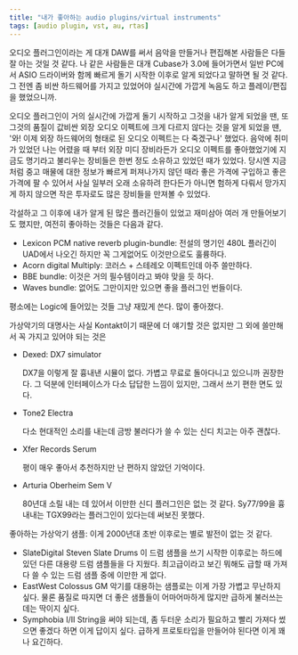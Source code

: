 ```yaml
---
title: "내가 좋아하는 audio plugins/virtual instruments"
tags: [audio plugin, vst, au, rtas]
---
```


오디오 플러그인이라는 게 대개 DAW를 써서 음악을 만들거나 편집해본 사람들은 다들 잘 아는 것일 것 같다. 나 같은 사람들은 대개 Cubase가 3.0에 들어가면서 일반 PC에서 ASIO 드라이버와 함께 빠르게 돌기 시작한 이후로 알게 되었다고 말하면 될 것 같다. 그 전엔 좀 비싼 하드웨어를 가지고 있었어야 실시간에 가깝게 녹음도 하고 플레이/편집을 했었으니까. 

오디오 플러그인이 거의 실시간에 가깝게 돌기 시작하고 그것을 내가 알게 되었을 땐, 또 그것의 품질이 값비싼 외장 오디오 이펙트에 크게 다르지 않다는 것을 알게 되었을 땐, '와! 이제 외장 하드웨어의 형태로 된 오디오 이펙트는 다 죽겠구나' 했었다. 음악에 취미가 있었던 나는 어렸을 때 부터 외장 미디 장비라든가 오디오 이펙트를 좋아했었기에 지금도 명기라고 불리우는 장비들은 한번 정도 소유하고 있었던 때가 있었다. 당시엔 지금처럼 중고 매물에 대한 정보가 빠르게 퍼져나가지 않던 때라 좋은 가격에 구입하고 좋은 가격에 팔 수 있어서 사실 일부러 오래 소유하려 한다든가 아니면 험하게 다뤄서 망가지게 하지 않으면 작은 투자로도 많은 장비들을 만져볼 수 있었다.

각설하고 그 이후에 내가 알게 된 많은 플러긴들이 있었고 재미삼아 여러 개 만들어보기도 했지만, 여전히 좋아하는 것들은 다음과 같다.

- Lexicon PCM native reverb plugin-bundle: 
   전설의 명기인 480L 플러긴이 UAD에서 나오긴 하지만 꼭 그게없어도 이것만으로도 훌륭하다.
- Acorn digital Multiply:
   코러스 + 스테레오 이펙트인데 아주 쓸만하다.
- BBE bundle:
   이것은 거의 필수템이라고 봐야 맞을 듯 하다.
- Waves bundle:
   없어도 그만이지만 있으면 좋을 플러그인 번들이다.

평소에는 Logic에 들어있는 것들 그냥 재밌게 쓴다. 많이 좋아졌다. 

가상악기의 대명사는 사실 Kontakt이기 때문에 더 얘기할 것은 없지만 그 외에 쓸만해서 꼭 가지고 있어야 되는 것은

- Dexed: DX7 simulator

   DX7을 이렇게 잘 흉내낸 시뮬이 없다. 가볍고 무료로 돌아다니고 있으니까 권장한다. 그 덕분에 인터페이스가 다소 답답한 느낌이 있지만, 그래서 쓰기 편한 면도 있다.

- Tone2 Electra

   다소 현대적인 소리를 내는데 금방 불러다가 쓸 수 있는 신디 치고는 아주 괜찮다.

- Xfer Records Serum

   평이 매우 좋아서 추천하지만 난 편하지 않았던 기억이다.

- Arturia Oberheim Sem V

   80년대 소릴 내는 데 있어서 이만한 신디 플러그인은 없는 것 같다. Sy77/99을 흉내내는 TGX99라는 플러그인이 있다는데 써보진 못했다.

좋아하는 가상악기 샘플: 이게 2000년대 초반 이후로는 별로 발전이 없는 것 같다. 

- SlateDigital Steven Slate Drums
  이 드럼 샘플을 쓰기 시작한 이후로는 하드에 있던 다른 대용량 드럼 샘플들을 다 지웠다. 최고급이라고 보긴 뭐해도 급할 때 가져다 쓸 수 있는 드럼 샘플 중에 이만한 게 없다. 
- EastWest Colossus
  GM 악기를 대용하는 샘플로는 이게 가장 가볍고 무난하지 싶다. 물론 품질로 따지면 더 좋은 샘플들이 어마어마하게 많지만 급하게 불러쓰는 데는 딱이지 싶다. 
- Symphobia I/II
   String을 써야 되는데, 좀 두터운 소리가 필요하고 빨리 가져다 썼으면 좋겠다 하면 이게 답이지 싶다. 급하게 프로토타입을 만들어야 된다면 이게 꽤나 요긴하다.

